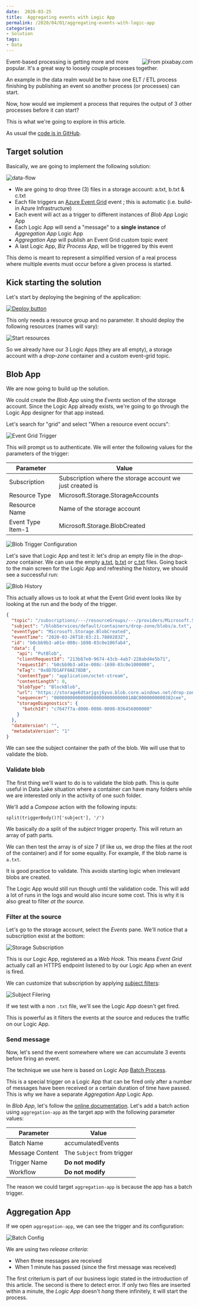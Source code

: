 ```yaml
---
date:  2020-03-25
title:  Aggregating events with Logic App
permalink: /2020/04/01/aggregating-events-with-logic-app
categories:
- Solution
tags:
- Data
---
```

<img style="float:right;padding-left:20px;" title="From pixabay.com" src="/assets/posts/2020/2/aggregating-events-with-logic-app/merging.jpg" />

Event-based processing is getting more and more popular.  It's a great way to loosely couple processes together.

An example in the data realm would be to have one ELT / ETL process finishing by publishing an event so another process (or processes) can start.

Now, how would we implement a process that requires the output of 3 other processes before it can start?

This is what we're going to explore in this article.

As usual the [code is in GitHub](https://github.com/vplauzon/messaging/tree/master/aggregating-event-grid-logic-app).

## Target solution

Basically, we are going to implement the following solution:

![data-flow](/assets/posts/2020/2/aggregating-events-with-logic-app/data-flow.png)

* We are going to drop three (3) files in a storage account:  a.txt, b.txt & c.txt
* Each file triggers an [Azure Event Grid](https://docs.microsoft.com/en-us/azure/event-grid/overview) event ; this is automatic (i.e. build-in Azure Infrastructure)
* Each event will act as a trigger to different instances of *Blob App* Logic App
* Each Logic App will send a "message" to a **single instance** of *Aggregation App* Logic App
* *Aggregation App* will publish an Event Grid custom topic event
* A last Logic App, *Biz Process App*, will be triggered by this event

This demo is meant to represent a simplified version of a real process where multiple events must occur before a given process is started.

## Kick starting the solution

Let's start by deploying the begining of the application:

[![Deploy button](http://azuredeploy.net/deploybutton.png)](https://portal.azure.com/#create/Microsoft.Template/uri/https%3A%2F%2Fraw.githubusercontent.com%2Fvplauzon%2Fmessaging%2Fmaster%2Faggregating-event-grid-logic-app%2Fdeploy-start.json)

This only needs a resource group and no parameter.  It should deploy the following resources (names will vary):

![Start resources](/assets/posts/2020/2/aggregating-events-with-logic-app/start-resources.png)

So we already have our 3 Logic Apps (they are all empty), a storage account with a *drop-zone* container and a custom event-grid topic.

## Blob App

We are now going to build up the solution.

We could create the *Blob App* using the *Events* section of the storage account.  Since the Logic App already exists, we're going to go through the Logic App designer for that app instead.

Let's search for "grid" and select "When a resource event occurs":

![Event Grid Trigger](/assets/posts/2020/2/aggregating-events-with-logic-app/event-grid-trigger.png)

This will prompt us to authenticate.  We will enter the following values for the parameters of the trigger:

Parameter|Value
-|-
Subscription|Subscription where the storage account we just created is
Resource Type|Microsoft.Storage.StorageAccounts
Resource Name|Name of the storage account
Event Type Item-1|Microsoft.Storage.BlobCreated

![Blob Trigger Configuration](/assets/posts/2020/2/aggregating-events-with-logic-app/blob-trigger-config.png)

Let's save that Logic App and test it:  let's drop an empty file in the *drop-zone* container.  We can use the empty [a.txt](https://github.com/vplauzon/messaging/blob/master/aggregating-event-grid-logic-app/a.txt), [b.txt](https://github.com/vplauzon/messaging/blob/master/aggregating-event-grid-logic-app/b.txt) or [c.txt](https://github.com/vplauzon/messaging/blob/master/aggregating-event-grid-logic-app/c.txt) files.  Going back to the main screen for the Logic App and refreshing the history, we should see a successful run:

![Blob History](/assets/posts/2020/2/aggregating-events-with-logic-app/blob-history.png)

This actually allows us to look at what the Event Grid event looks like by looking at the run and the body of the trigger.

```json
{
  "topic": "/subscriptions/---/resourceGroups/---/providers/Microsoft.Storage/storageAccounts/storage6dtarjgsj6yvo",
  "subject": "/blobServices/default/containers/drop-zone/blobs/a.txt",
  "eventType": "Microsoft.Storage.BlobCreated",
  "eventTime": "2020-03-26T18:03:21.7880283Z",
  "id": "b0cbb9b3-a01e-008c-1698-03c0e106fab4",
  "data": {
    "api": "PutBlob",
    "clientRequestId": "213b87e0-9674-43cb-4ab7-228abd4e5b71",
    "requestId": "b0cbb9b3-a01e-008c-1698-03c0e1000000",
    "eTag": "0x8D7D1AFF8AE78DB",
    "contentType": "application/octet-stream",
    "contentLength": 0,
    "blobType": "BlockBlob",
    "url": "https://storage6dtarjgsj6yvo.blob.core.windows.net/drop-zone/a.txt",
    "sequencer": "00000000000000000000000000001ABC0000000000382cee",
    "storageDiagnostics": {
      "batchId": "c7647f7a-d006-0086-0098-036456000000"
    }
  },
  "dataVersion": "",
  "metadataVersion": "1"
}
```

We can see the subject container the path of the blob.  We will use that to validate the blob.

### Validate blob

The first thing we'll want to do is to validate the blob path.  This is quite useful in Data Lake situation where a container can have many folders while we are interested only in the activity of one such folder.

We'll add a *Compose* action with the following inputs:

```
split(triggerBody()?['subject'], '/')
```

We basically do a split of the *subject* trigger property.  This will return an array of path parts.

We can then test the array is of size 7 (if like us, we drop the files at the root of the container) and if for some equality.  For example, if the blob name is `a.txt`.

It is good practice to validate.  This avoids starting logic when irrelevant blobs are created.

The Logic App would still run though until the validation code.  This will add a lot of runs in the logs and would also incure some cost.  This is why it is also great to filter *at the source*.

### Filter at the source

Let's go to the storage account, select the *Events* pane.  We'll notice that a subscription exist at the bottom:

![Storage Subscription](/assets/posts/2020/2/aggregating-events-with-logic-app/storage-subscription.png)

This is our Logic App, registered as a *Web Hook*.  This means *Event Grid* actually call an HTTPS endpoint listened to by our Logic App when an event is fired.

We can customize that subscription by applying [subject filters](https://docs.microsoft.com/en-us/azure/event-grid/event-filtering#subject-filtering):

![Subject Filering](/assets/posts/2020/2/aggregating-events-with-logic-app/subject-filering.png)

If we test with a non `.txt` file, we'll see the Logic App doesn't get fired.

This is powerful as it filters the events at the source and reduces the traffic on our Logic App.

### Send message

Now, let's send the event somewhere where we can accumulate 3 events before firing an event.

The technique we use here is based on Logic App [Batch Process](https://docs.microsoft.com/en-us/azure/logic-apps/logic-apps-batch-process-send-receive-messages).

This is a special trigger on a Logic App that can be fired only after a number of messages have been received or a certain duration of time have passed.  This is why we have a separate *Aggregation App* Logic App.

In *Blob App*, let's follow the [online documentation](https://docs.microsoft.com/en-us/azure/logic-apps/logic-apps-batch-process-send-receive-messages).  Let's add a batch action using `aggregation-app` as the target app with the following parameter values:

Parameter|Value
-|-
Batch Name|accumulatedEvents
Message Content|The `Subject` from trigger
Trigger Name|**Do not modify**
Workflow|**Do not modify**

The reason we could target `aggregation-app` is because the app has a batch trigger.

## Aggregation App

If we open `aggregation-app`, we can see the trigger and its configuration:

![Batch Config](/assets/posts/2020/2/aggregating-events-with-logic-app/batch-config.png)

We are using two *release criteria*:

*   When three messages are received
* When 1 minute has passed (since the first message was received)

The first criterium is part of our business logic stated in the introduction of this article.  The second is there to detect error.  If only two files are inserted within a minute, the *Logic App* doesn't *hang* there infinitely, it will start the process.